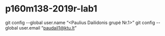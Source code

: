 ﻿# p160m138-2019r-lab1

git config --global user.name “<Paulius Dailidonis grupė Nr.1>”
git config --global user.email “<paudail1@ktu.lt>”
